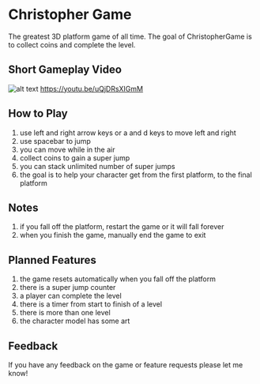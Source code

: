 # Christopher Game
The greatest 3D platform game of all time. The goal of ChristopherGame is to collect coins and complete the level.

## Short Gameplay Video
![alt text](https://github.com/burstfire301/ChristopherGame/blob/main/chrome-capture-2024-2-10.gif)
https://youtu.be/uQjDRsXIGmM

## How to Play
1. use left and right arrow keys or a and d keys to move left and right
2. use spacebar to jump
3. you can move while in the air
4. collect coins to gain a super jump
5. you can stack unlimited number of super jumps
6. the goal is to help your character get from the first platform, to the final platform

## Notes
1. if you fall off the platform, restart the game or it will fall forever
2. when you finish the game, manually end the game to exit

## Planned Features
1. the game resets automatically when you fall off the platform
2. there is a super jump counter
3. a player can complete the level
4. there is a timer from start to finish of a level
5. there is more than one level
6. the character model has some art

## Feedback
If you have any feedback on the game or feature requests please let me know!
